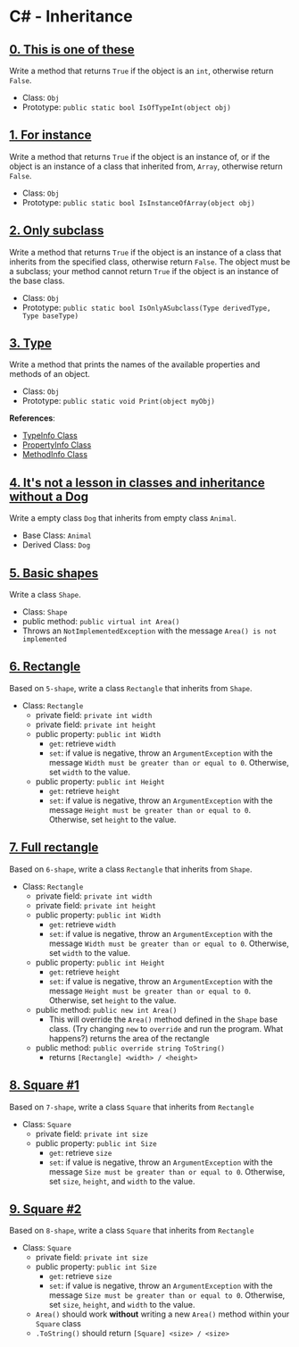 # C# - Inheritance

## [0. This is one of these](./0-is/0-is.cs)
Write a method that returns `True` if the object is an `int`, otherwise return `False`.
- Class: `Obj`
- Prototype: `public static bool IsOfTypeInt(object obj)`

## [1. For instance](./1-instance/1-instance.cs)
Write a method that returns `True` if the object is an instance of, or if the object is an instance of a class that inherited from, `Array`, otherwise return `False`.
- Class: `Obj`
- Prototype: `public static bool IsInstanceOfArray(object obj)`

## [2. Only subclass](./2-subclass/2-subclass.cs)
Write a method that returns `True` if the object is an instance of a class that inherits from the specified class, otherwise return `False`. The object must be a subclass; your method cannot return `True` if the object is an instance of the base class.
- Class: `Obj`
- Prototype: `public static bool IsOnlyASubclass(Type derivedType, Type baseType)`

## [3. Type](./3-type_get/3-type_get.cs)
Write a method that prints the names of the available properties and methods of an object.
- Class: `Obj`
- Prototype: `public static void Print(object myObj)`

**References**:
- [TypeInfo Class](https://learn.microsoft.com/en-us/dotnet/api/system.reflection.typeinfo?redirectedfrom=MSDN&view=netframework-4.7.2)
- [PropertyInfo Class](https://learn.microsoft.com/en-us/dotnet/api/system.reflection.propertyinfo?redirectedfrom=MSDN&view=netframework-4.7.2)
- [MethodInfo Class](https://learn.microsoft.com/en-us/dotnet/api/system.reflection.methodinfo?redirectedfrom=MSDN&view=netframework-4.7.2)

## [4. It's not a lesson in classes and inheritance without a Dog](./4-inherit/4-inherit.cs)
Write a empty class `Dog` that inherits from empty class `Animal`.
- Base Class: `Animal`
- Derived Class: `Dog`

## [5. Basic shapes](./5-shape/5-shape.cs)
Write a class `Shape`.
- Class: `Shape`
- public method: `public virtual int Area()`
- Throws an `NotImplementedException` with the message `Area() is not implemented`

## [6. Rectangle](./6-shape/6-shape.cs)
Based on `5-shape`, write a class `Rectangle` that inherits from `Shape`.
- Class: `Rectangle`
	- private field: `private int width`
	- private field: `private int height`
	- public property: `public int Width`
		- `get`: retrieve `width`
		- `set`: if value is negative, throw an `ArgumentException` with the message `Width must be greater than or equal to 0`. Otherwise, set `width` to the value.
	- public property: `public int Height`
		- `get`: retrieve `height`
		- `set`: if value is negative, throw an `ArgumentException` with the message `Height must be greater than or equal to 0`. Otherwise, set `height` to the value.

## [7. Full rectangle](./7-shape/7-shape.cs)
Based on `6-shape`, write a class `Rectangle` that inherits from `Shape`.
- Class: `Rectangle`
	- private field: `private int width`
	- private field: `private int height`
	- public property: `public int Width`
		- `get`: retrieve `width`
		- `set`: if value is negative, throw an `ArgumentException` with the message `Width must be greater than or equal to 0`. Otherwise, set `width` to the value.
	- public property: `public int Height`
		- `get`: retrieve `height`
		- `set`: if value is negative, throw an `ArgumentException` with the message `Height must be greater than or equal to 0`. Otherwise, set `height` to the value.
	- public method: `public new int Area()`
		- This will override the `Area()` method defined in the `Shape` base class. (Try changing `new` to `override` and run the program. What happens?) returns the area of the rectangle
	- public method: `public override string ToString()`
		- returns `[Rectangle] <width> / <height>`

## [8. Square #1](./8-shape/8-shape.cs)
Based on `7-shape`, write a class `Square` that inherits from `Rectangle`
- Class: `Square`
	- private field: `private int size`
	- public property: `public int Size`
		- `get`: retrieve `size`
		- `set`: if value is negative, throw an `ArgumentException` with the message `Size must be greater than or equal to 0`. Otherwise, set `size`, `height`, and `width` to the value.

## [9. Square #2](./9-shape/9-shape.cs)
Based on `8-shape`, write a class `Square` that inherits from `Rectangle`
- Class: `Square`
	- private field: `private int size`
	- public property: `public int Size`
		- `get`: retrieve `size`
		- `set`: if value is negative, throw an `ArgumentException` with the message `Size must be greater than or equal to 0`. Otherwise, set `size`, `height`, and `width` to the value.
	- `Area()` should work **without** writing a new `Area()` method within your `Square` class
	- `.ToString()` should return `[Square] <size> / <size>`
